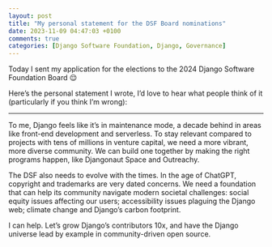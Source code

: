 ```yaml
---
layout: post
title: "My personal statement for the DSF Board nominations"
date: 2023-11-09 04:47:03 +0100
comments: true
categories: [Django Software Foundation, Django, Governance]
---
```


Today I sent my application for the elections to the 2024 Django Software Foundation Board 😌

<!-- more -->

Here’s the personal statement I wrote, I’d love to hear what people think of it (particularly if you think I’m wrong):

---

To me, Django feels like it’s in maintenance mode, a decade behind in areas like front-end development and serverless. To stay relevant compared to projects with tens of millions in venture capital, we need a more vibrant, more diverse community. We can build one together by making the right programs happen, like Djangonaut Space and Outreachy.

The DSF also needs to evolve with the times. In the age of ChatGPT, copyright and trademarks are very dated concerns. We need a foundation that can help its community navigate modern societal challenges: social equity issues affecting our users; accessibility issues plaguing the Django web; climate change and Django’s carbon footprint.

I can help. Let’s grow Django’s contributors 10x, and have the Django universe lead by example in community-driven open source.

